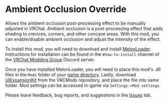 # Ambient Occlusion Override
Allows the ambient occlusion post-processing effect to be manually adjusted in VRChat. Ambient occlusion is a post-processing effect that adds shading to crevices, corners, and other concave areas. With this mod, you can enable/disable ambient occlusion and adjust the intensity of the effect.

To install this mod, you will need to download and install [MelonLoader](https://www.melonwiki.xyz). Instructions for installation can be found in the `#how-to-install` channel of the [VRChat Modding Group](https://discord.gg/2Wn3N2P) Discord server.

Once you have installed MelonLoader, you will need to place this mod's .dll files in the `Mods` folder of your [game directory](https://support.steampowered.com/kb_article.php?ref=7418-YUBN-8129). Lastly, download [UIExpansionKit](https://github.com/knah/VRCMods/releases/) from the VRCMods repository, and place the file into same folder. Mod settings can be accessed in-game via `Settings->Mod settings`.

Please leave feedback, bug reports, and suggestions in the [Issues](https://github.com/Xerolide/Ambient-Occlusion-Override/issues) tab.
